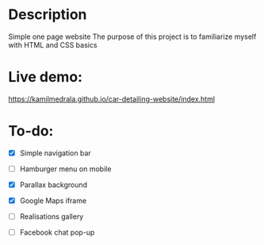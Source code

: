 # Description
Simple one page website
The purpose of this project is to familiarize myself with HTML and CSS basics 

# Live demo: 
https://kamilmedrala.github.io/car-detailing-website/index.html

# To-do:
- [x] Simple navigation bar
- [ ] Hamburger menu on mobile
- [x] Parallax background
- [x] Google Maps iframe
- [ ] Realisations gallery
- [ ] Facebook chat pop-up


  
